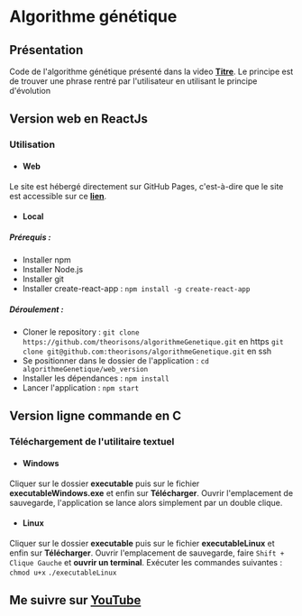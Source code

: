# Algorithme génétique

## Présentation
Code de l'algorithme génétique présenté dans la video **[Titre](url_du_lien "Voir la vidéo")**.
Le principe est de trouver une phrase rentré par l'utilisateur en utilisant le principe d'évolution

## Version web en ReactJs

### Utilisation

* #### Web 
Le site est hébergé directement sur GitHub Pages, c'est-à-dire que le site est accessible sur ce  **[lien](https://theorisons.github.io/algorithmeGenetique/ "tester l'algorithme")**. 

* #### Local

##### Prérequis :

* Installer npm
* Installer Node.js
* Installer git
* Installer create-react-app :
`npm install -g create-react-app`

##### Déroulement :

* Cloner le repository :
`git clone https://github.com/theorisons/algorithmeGenetique.git`   en https
`git clone git@github.com:theorisons/algorithmeGenetique.git`   en ssh
* Se positionner dans le dossier de l'application :
`cd algorithmeGenetique/web_version`
* Installer les dépendances :
`npm install`
* Lancer l'application :
`npm start`

## Version ligne commande en C

### Téléchargement de l'utilitaire textuel

* #### Windows 

Cliquer sur le dossier __executable__ puis sur le fichier __executableWindows.exe__ et enfin sur __Télécharger__.
Ouvrir l'emplacement de sauvegarde, l'application se lance alors simplement par un double clique.

* #### Linux

Cliquer sur le dossier __executable__ puis sur le fichier __executableLinux__ et enfin sur __Télécharger__.
Ouvrir l'emplacement de sauvegarde, faire `Shift + Clique Gauche` et __ouvrir un terminal__.
Exécuter les commandes suivantes : 
`chmod u+x`
`./executableLinux` 


## Me suivre sur **[YouTube](https://www.youtube.com/th%C3%A9orisons/?sub_confirmation=1 "Mon YouTube")**
